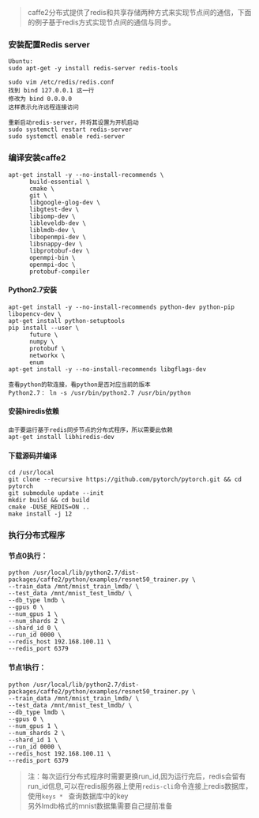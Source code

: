 > caffe2分布式提供了redis和共享存储两种方式来实现节点间的通信，下面的例子基于redis方式实现节点间的通信与同步。
### 安装配置Redis server
```
Ubuntu:
sudo apt-get -y install redis-server redis-tools

sudo vim /etc/redis/redis.conf
找到 bind 127.0.0.1 这一行
修改为 bind 0.0.0.0
这样表示允许远程连接访问

重新启动redis-server，并将其设置为开机启动
sudo systemctl restart redis-server
sudo systemctl enable redi-server
```
### 编译安装caffe2
```
apt-get install -y --no-install-recommends \
      build-essential \
      cmake \
      git \
      libgoogle-glog-dev \
      libgtest-dev \
      libiomp-dev \
      libleveldb-dev \
      liblmdb-dev \
      libopenmpi-dev \
      libsnappy-dev \
      libprotobuf-dev \
      openmpi-bin \
      openmpi-doc \
      protobuf-compiler 
```

#### Python2.7安装
```
apt-get install -y --no-install-recommends python-dev python-pip libopencv-dev \
apt-get install python-setuptools
pip install --user \
      future \
      numpy \
      protobuf \
      networkx \
      enum
apt-get install -y --no-install-recommends libgflags-dev

查看python的软连接，看python是否对应当前的版本
Python2.7： ln -s /usr/bin/python2.7 /usr/bin/python
```
#### 安装hiredis依赖  
```
由于要运行基于redis同步节点的分布式程序，所以需要此依赖
apt-get install libhiredis-dev
```
#### 下载源码并编译
```
cd /usr/local
git clone --recursive https://github.com/pytorch/pytorch.git && cd pytorch
git submodule update --init
mkdir build && cd build
cmake -DUSE_REDIS=ON ..
make install -j 12
```

### 执行分布式程序
#### 节点0执行：
    python /usr/local/lib/python2.7/dist-packages/caffe2/python/examples/resnet50_trainer.py \
    --train_data /mnt/mnist_train_lmdb/ \
    --test_data /mnt/mnist_test_lmdb/ \
    --db_type lmdb \
    --gpus 0 \
    --num_gpus 1 \
    --num_shards 2 \
    --shard_id 0 \
    --run_id 0000 \
    --redis_host 192.168.100.11 \
    --redis_port 6379
    
#### 节点1执行：
    python /usr/local/lib/python2.7/dist-packages/caffe2/python/examples/resnet50_trainer.py \
    --train_data /mnt/mnist_train_lmdb/ \
    --test_data /mnt/mnist_test_lmdb/ \
    --db_type lmdb \
    --gpus 0 \
    --num_gpus 1 \
    --num_shards 2 \
    --shard_id 1 \
    --run_id 0000 \
    --redis_host 192.168.100.11 \
    --redis_port 6379
> 注：每次运行分布式程序时需要更换run_id,因为运行完后，redis会留有run_id信息,可以在redis服务器上使用``redis-cli``命令连接上redis数据库，使用``keys * `` 查询数据库中的key   
> 另外lmdb格式的mnist数据集需要自己提前准备
